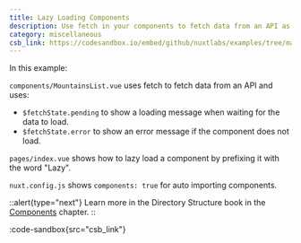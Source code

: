 ```yaml
---
title: Lazy Loading Components
description: Use fetch in your components to fetch data from an API as well as auto importing and lazy loading components
category: miscellaneous
csb_link: https://codesandbox.io/embed/github/nuxtlabs/examples/tree/master/miscellaneous/lazy-loading-components?fontsize=14&hidenavigation=1&theme=dark&view=editor
---
```


In this example:

`components/MountainsList.vue` uses fetch to fetch data from an API and uses:

- `$fetchState.pending` to show a loading message when waiting for the data to load.
- `$fetchState.error` to show an error message if the component does not load.

`pages/index.vue` shows how to lazy load a component by prefixing it with the word "Lazy".

`nuxt.config.js` shows `components: true` for auto importing components.

::alert{type="next"}
Learn more in the Directory Structure book in the [Components](/docs/directory-structure/components) chapter.
::

:code-sandbox{src="csb_link"}
